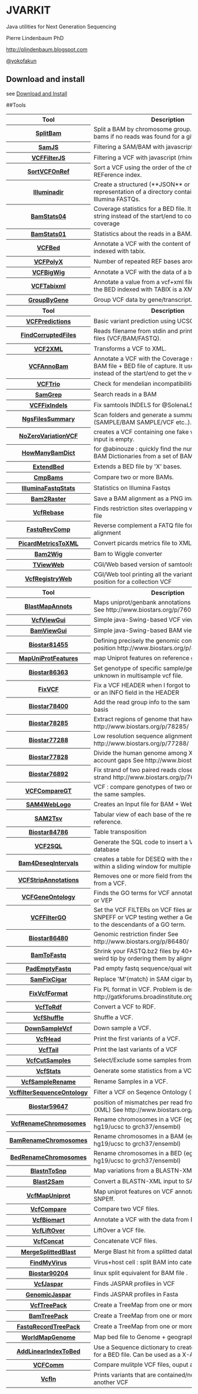 JVARKIT
=======

Java utilities for Next Generation Sequencing

Pierre Lindenbaum PhD

http://plindenbaum.blogspot.com

[@yokofakun](https://twitter.com/yokofakun)

## Download and install

see [Download and Install](https://github.com/lindenb/jvarkit/wiki/Compilation)

##Tools


<table>
<tr><th>Tool</th><th>Description</th></tr>
<tr><th><a href="https://github.com/lindenb/jvarkit/wiki/SplitBam">SplitBam</a></th><td>Split a BAM by chromosome group. Creates EMPTY bams if no reads was found for a given group. </td></tr>
<tr><th><a href="https://github.com/lindenb/jvarkit/wiki/SamJS">SamJS</a></th><td>Filtering a SAM/BAM with javascript (rhino).</td></tr>
<tr><th><a href="https://github.com/lindenb/jvarkit/wiki/VCFFilterJS">VCFFilterJS</a></th><td>Filtering a VCF with javascript (rhino)</td></tr>
<tr><th><a href="https://github.com/lindenb/jvarkit/wiki/SortVCFOnRef">SortVCFOnRef<a></th><td>Sort a VCF using the order of the chromosomes in a REFerence index.</td></tr>
<tr><th><a href="https://github.com/lindenb/jvarkit/wiki/Illuminadir">Illuminadir</a></th><td>Create a structured (**JSON** or **XML**) representation of a directory containing some Illumina FASTQs.</td></tr>
<tr><th><a href="https://github.com/lindenb/jvarkit/wiki/BamStats04">BamStats04<a></th><td>Coverage statistics for a BED file. It uses the Cigar string instead of the start/end to compute the coverage</td></tr>
<tr><th><a href="https://github.com/lindenb/jvarkit/wiki/BamStats01">BamStats01<a></th><td>Statistics about the reads in a BAM.</td></tr>
<tr><th><a href="https://github.com/lindenb/jvarkit/wiki/VCFBed">VCFBed<a></th><td>Annotate a VCF with the content of a BED file indexed with tabix.</td></tr>
<tr><th><a href="https://github.com/lindenb/jvarkit/wiki/VCFPolyX">VCFPolyX<a></th><td>Number of repeated REF bases around POS.</td></tr>
<tr><th><a href="https://github.com/lindenb/jvarkit/wiki/VCFBigWig">VCFBigWig<a></th><td>Annotate a VCF with the data of a bigwig file.</td></tr>
<tr><th><a href="https://github.com/lindenb/jvarkit/wiki/VCFTabixml">VCFTabixml<a></th><td>Annotate a value from a vcf+xml file.4th column of the BED indexed with TABIX is a XML string.</td></tr>
<tr><th><a href="https://github.com/lindenb/jvarkit/wiki/GroupByGene">GroupByGene<a></th><td>Group VCF data by gene/transcript.</td></tr>
<tr><th>Tool</th><th>Description</th></tr>
<tr><th><a href="https://github.com/lindenb/jvarkit/wiki/VCFPredictions">VCFPredictions<a></th><td>Basic variant prediction using UCSC knownGenes.</td></tr>
<tr><th><a href="https://github.com/lindenb/jvarkit/wiki/FindCorruptedFiles">FindCorruptedFiles<a></th><td>Reads filename from stdin and prints corrupted NGS files (VCF/BAM/FASTQ). </td></tr>
<tr><th><a href="https://github.com/lindenb/jvarkit/wiki/VCF2XML">VCF2XML</a></th><td>Transforms a VCF to XML. </td></tr>
<tr><th><a href="https://github.com/lindenb/jvarkit/wiki/VCFAnnoBam">VCFAnnoBam<a></th><td>Annotate a VCF with the Coverage statistics of a BAM file + BED file of capture. It uses the Cigar string instead of the start/end to get the voverage</td></tr>
<tr><th><a href="https://github.com/lindenb/jvarkit/wiki/VCFTrio">VCFTrio<a></th><td>Check for mendelian incompatibilities in a VCF.</td></tr>
<tr><th><a href="https://github.com/lindenb/jvarkit/wiki/SamGrep">SamGrep<a></th><td>Search reads in a BAM</td></tr>
<tr><th><a href="https://github.com/lindenb/jvarkit/wiki/VCFFixIndels">VCFFixIndels<a></th><td>Fix samtools INDELS for @SolenaLS</td></tr>
<tr><th><a href="https://github.com/lindenb/jvarkit/wiki/NgsFilesSummary">NgsFilesSummary<a></th><td>Scan folders and generate a summary of the files (SAMPLE/BAM SAMPLE/VCF etc..).</td></tr>
<tr><th><a href="https://github.com/lindenb/jvarkit/wiki/NoZeroVariationVCF">NoZeroVariationVCF<a></th><td>creates a VCF containing one fake variation if the input is empty.</td></tr>
<tr><th><a href="https://github.com/lindenb/jvarkit/wiki/HowManyBamDict">HowManyBamDict<a></th><td>for @abinouze : quickly find the number of distinct BAM Dictionaries from a set of BAM files.</td></tr>
<tr><th><a href="https://github.com/lindenb/jvarkit/wiki/ExtendBed">ExtendBed<a></th><td>Extends a BED file by 'X' bases.</td></tr>
<tr><th><a href="https://github.com/lindenb/jvarkit/wiki/CmpBams">CmpBams<a></th><td>Compare two or more BAMs.</td></tr>
<tr><th><a href="https://github.com/lindenb/jvarkit/wiki/IlluminaFastqStats">IlluminaFastqStats<a></th><td>Statistics on Illumina Fastqs</td></tr>
<tr><th><a href="https://github.com/lindenb/jvarkit/wiki/Bam2Raster">Bam2Raster<a></th><td>Save a BAM alignment as a PNG image.</td></tr>
<tr><th><a href="https://github.com/lindenb/jvarkit/wiki/VcfRebase">VcfRebase<a></th><td>Finds restriction sites overlapping variants in a VCF file</td></tr>
<tr><th><a href="https://github.com/lindenb/jvarkit/wiki/FastqRevComp">FastqRevComp<a></th><td>Reverse complement a FATQ file for mate-pair alignment</td></tr>
<tr><th><a href="https://github.com/lindenb/jvarkit/wiki/PicardMetricsToXML">PicardMetricsToXML<a></th><td>Convert picards metrics file to XML.</td></tr>
<tr><th><a href="https://github.com/lindenb/jvarkit/wiki/Bam2Wig">Bam2Wig</thd><td>Bam to Wiggle converter</td></tr>
<tr><th><a href="https://github.com/lindenb/jvarkit/wiki/TViewWeb">TViewWeb</thd><td>CGI/Web based version of samtools tview</td></tr>
<tr><th><a href="https://github.com/lindenb/jvarkit/wiki/VcfRegistryWeb">VcfRegistryWeb</thd><td>CGI/Web tool printing all the variants at a given position for a collection VCF</td></tr>
<tr><th>Tool</th><th>Description</th></tr>
<tr><th><a href="https://github.com/lindenb/jvarkit/wiki/BlastMapAnnots">BlastMapAnnots<a></th><td>Maps uniprot/genbank annotations on a blast result. See http://www.biostars.org/p/76056</td></tr>
<tr><th><a href="https://github.com/lindenb/jvarkit/wiki/VcfViewGui">VcfViewGui<a></th><td>Simple java-Swing-based VCF viewer.</td></tr>
<tr><th><a href="https://github.com/lindenb/jvarkit/wiki/BamViewGui">BamViewGui<a></th><td>Simple java-Swing-based BAM viewer.</td></tr>
<tr><th><a href="https://github.com/lindenb/jvarkit/wiki/Biostar81455">Biostar81455<a></th><td>Defining precisely the genomic context based on a position http://www.biostars.org/p/81455/</td></tr>
<tr><th><a href="https://github.com/lindenb/jvarkit/wiki/MapUniProtFeatures">MapUniProtFeatures<a></th><td>map Uniprot features on reference genome.</td></tr>
<tr><th><a href="https://github.com/lindenb/jvarkit/wiki/Biostar86363">Biostar86363<a></th><td>Set genotype of specific sample/genotype comb to unknown in multisample vcf file.</td></tr>
<tr><th><a href="https://github.com/lindenb/jvarkit/wiki/FixVCF">FixVCF<a></th><td>Fix a VCF HEADER when I forgot to declare a FILTER or an INFO field in the HEADER</td></tr>
<tr><th><a href="https://github.com/lindenb/jvarkit/wiki/Biostar78400">Biostar78400<a></th><td>Add the read group info to the sam file on a per lane basis</td></tr>
<tr><th><a href="https://github.com/lindenb/jvarkit/wiki/Biostar78285">Biostar78285<a></th><td>Extract regions of genome that have 0 coverage See http://www.biostars.org/p/78285/</td></tr>
<tr><th><a href="https://github.com/lindenb/jvarkit/wiki/Biostar77288">Biostar77288<a></th><td>Low resolution sequence alignment visualization http://www.biostars.org/p/77288/</td></tr>
<tr><th><a href="https://github.com/lindenb/jvarkit/wiki/Biostar77828">Biostar77828<a></th><td>Divide the human genome among X cores, taking into account gaps See http://www.biostars.org/p/77828/</td></tr>
<tr><th><a href="https://github.com/lindenb/jvarkit/wiki/Biostar76892">Biostar76892<a></th><td>Fix strand of two paired reads close but on the same strand http://www.biostars.org/p/76892/</td></tr>
<tr><th><a href="https://github.com/lindenb/jvarkit/wiki/VCFCompareGT">VCFCompareGT<a></th><td>VCF : compare genotypes of two or more callers for the same samples.</td></tr>
<tr><th><a href="https://github.com/lindenb/jvarkit/wiki/SAM4WebLogo">SAM4WebLogo<a></th><td>Creates an Input file for BAM + WebLogo.</td></tr>
<tr><th><a href="https://github.com/lindenb/jvarkit/wiki/SAM2Tsv">SAM2Tsv<a></th><td>Tabular view of each base of the reads vs the reference.</td></tr>
<tr><th><a href="https://github.com/lindenb/jvarkit/wiki/Biostar84786">Biostar84786<a></th><td>Table transposition</td></tr>
<tr><th><a href="https://github.com/lindenb/jvarkit/wiki/VCF2SQL">VCF2SQL<a></th><td>Generate the SQL code to insert a VCF into a database</td></tr>
<tr><th><a href="https://github.com/lindenb/jvarkit/wiki/Bam4DeseqIntervals">Bam4DeseqIntervals<a></th><td>creates a table for DESEQ with the number of reads within a sliding window for multiple BAMS</td></tr>
<tr><th><a href="https://github.com/lindenb/jvarkit/wiki/VCFStripAnnotations">VCFStripAnnotations<a></th><td>Removes one or more field from the INFO column from a VCF.</td></tr>
<tr><th><a href="https://github.com/lindenb/jvarkit/wiki/VCFGeneOntology">VCFGeneOntology<a></th><td>Finds the GO terms for VCF annotated with SNPEFF or VEP</td></tr>
<tr><th><a href="https://github.com/lindenb/jvarkit/wiki/VCFFilterGO">VCFFilterGO<a></th><td>Set the VCF FILTERs on VCF files annotated with SNPEFF or VCP testing wether a Gene belong or not to the descendants of a GO term.</td></tr>
<tr><th><a href="https://github.com/lindenb/jvarkit/wiki/Biostar86480">Biostar86480<a></th><td>Genomic restriction finder See http://www.biostars.org/p/86480/</td></tr>
<tr><th><a href="https://github.com/lindenb/jvarkit/wiki/BamToFastq">BamToFastq<a></th><td>Shrink your FASTQ.bz2 files by 40+% using this one weird tip  by ordering them by alignment to reference</td></tr>
<tr><th><a href="https://github.com/lindenb/jvarkit/wiki/PadEmptyFastq">PadEmptyFastq<a></th><td>Pad empty fastq sequence/qual with N/#</td></tr>
<tr><th><a href="https://github.com/lindenb/jvarkit/wiki/SamFixCigar">SamFixCigar<a></th><td>Replace 'M'(match) in SAM cigar by 'X' or '='</td></tr>
<tr><th><a href="https://github.com/lindenb/jvarkit/wiki/FixVcfFormat">FixVcfFormat<a></th><td>Fix PL format in VCF. Problem is described in http://gatkforums.broadinstitute.org/discussion/3453</td></tr>
<tr><th><a href="https://github.com/lindenb/jvarkit/wiki/VcfToRdf">VcfToRdf<a></th><td>Convert a VCF to RDF.</td></tr>
<tr><th><a href="https://github.com/lindenb/jvarkit/wiki/VCFShuffle">VcfShuffle<a></th><td>Shuffle a VCF.</td></tr>
<tr><th><a href="https://github.com/lindenb/jvarkit/wiki/DownSampleVcf">DownSampleVcf<a></th><td>Down sample a VCF.</td></tr>
<tr><th><a href="https://github.com/lindenb/jvarkit/wiki/VcfHead">VcfHead<a></th><td>Print the first variants of a VCF.</td></tr>
<tr><th><a href="https://github.com/lindenb/jvarkit/wiki/VcfTail">VcfTail<a></th><td>Print the last variants of a VCF</td></tr>
<tr><th><a href="https://github.com/lindenb/jvarkit/wiki/VcfCutSamples">VcfCutSamples<a></th><td>Select/Exclude some samples from a VCF</td></tr>
<tr><th><a href="https://github.com/lindenb/jvarkit/wiki/VcfStats">VcfStats<a></th><td>Generate some statistics from a VCF</td></tr>
<tr><th><a href="https://github.com/lindenb/jvarkit/wiki/VcfSampleRename">VcfSampleRename<a></th><td>Rename Samples in a VCF.</td></tr>
<tr><th><a href="https://github.com/lindenb/jvarkit/wiki/VcffilterSequenceOntology">VcffilterSequenceOntology<a></th><td>Filter a VCF on Seqence Ontology (SO).</td></tr>
<tr><th><a href="https://github.com/lindenb/jvarkit/wiki/Biostar59647">Biostar59647<a></th><td>position of mismatches per read from a sam/bam file (XML) See http://www.biostars.org/p/59647/</td></tr>
<tr><th><a href="https://github.com/lindenb/jvarkit/wiki/VcfRenameChromosomes">VcfRenameChromosomes<a></th><td>Rename chromosomes in a VCF (eg. convert hg19/ucsc to grch37/ensembl)</td></tr>
<tr><th><a href="https://github.com/lindenb/jvarkit/wiki/BamRenameChromosomes">BamRenameChromosomes<a></th><td>Rename chromosomes in a BAM (eg. convert hg19/ucsc to grch37/ensembl)</td></tr>
<tr><th><a href="https://github.com/lindenb/jvarkit/wiki/BedRenameChromosomes">BedRenameChromosomes<a></th><td>Rename chromosomes in a BED (eg. convert hg19/ucsc to grch37/ensembl)</td></tr>
<tr><th><a href="https://github.com/lindenb/jvarkit/wiki/BlastnToSnp">BlastnToSnp<a></th><td>Map variations from a BLASTN-XML file.</td></tr>
<tr><th><a href="https://github.com/lindenb/jvarkit/wiki/Blast2Sam">Blast2Sam<a></th><td>Convert a BLASTN-XML input to SAM</td></tr>
<tr><th><a href="https://github.com/lindenb/jvarkit/wiki/VcfMapUniprot">VcfMapUniprot<a></th><td>Map uniprot features on VCF annotated with VEP or SNPEff.</td></tr>
<tr><th><a href="https://github.com/lindenb/jvarkit/wiki/VcfCompare">VcfCompare<a></th><td>Compare two VCF files.</td></tr>
<tr><th><a href="https://github.com/lindenb/jvarkit/wiki/VcfBiomart">VcfBiomart<a></th><td>Annotate a VCF with the data from Biomart.</td></tr>
<tr><th><a href="https://github.com/lindenb/jvarkit/wiki/VcfLiftOver">VcfLiftOver<a></th><td>LiftOver a VCF file.</td></tr>
<tr><th><a href="https://github.com/lindenb/jvarkit/wiki/VcfConcat">VcfConcat<a></th><td>Concatenate VCF files.</td></tr>
<tr><th><a href="https://github.com/lindenb/jvarkit/wiki/MergeSplittedBlast">MergeSplittedBlast<a></th><td>Merge Blast hit from a splitted database</td></tr>
<tr><th><a href="https://github.com/lindenb/jvarkit/wiki/FindMyVirus">FindMyVirus<a></th><td>Virus+host cell : split BAM into categories.</td></tr>
<tr><th><a href="https://github.com/lindenb/jvarkit/wiki/Biostar90204">Biostar90204<a></th><td>linux split equivalent for BAM file .</td></tr>
<tr><th><a href="https://github.com/lindenb/jvarkit/wiki/VcfJaspar">VcfJaspar<a></th><td>Finds JASPAR profiles in VCF</td></tr>
<tr><th><a href="https://github.com/lindenb/jvarkit/wiki/GenomicJaspar">GenomicJaspar<a></th><td>Finds JASPAR profiles in Fasta</td></tr>
<tr><th><a href="https://github.com/lindenb/jvarkit/wiki/VcfTreePack">VcfTreePack<a></th><td>Create a TreeMap from one or more VCF</td></tr>
<tr><th><a href="https://github.com/lindenb/jvarkit/wiki/BamTreePack">BamTreePack<a></th><td>Create a TreeMap from one or more Bam.</td></tr>
<tr><th><a href="https://github.com/lindenb/jvarkit/wiki/FastqRecordTreePack">FastqRecordTreePack<a></th><td>Create a TreeMap from one or more Fastq files.</td></tr>
<tr><th><a href="https://github.com/lindenb/jvarkit/wiki/WorldMapGenome">WorldMapGenome<a></th><td>Map bed file to Genome + geographic data.</td></tr>
<tr><th><a href="https://github.com/lindenb/jvarkit/wiki/AddLinearIndexToBed">AddLinearIndexToBed<a></th><td>Use a Sequence dictionary to create a linear index for a BED file. Can be used as a X-Axis for a chart.</td></tr>
<tr><th><a href="https://github.com/lindenb/jvarkit/wiki/VCFComm">VCFComm<a></th><td>Compare mulitple VCF files, ouput a new VCF file.</td></tr>
<tr><th><a href="https://github.com/lindenb/jvarkit/wiki/VcfIn">VcfIn<a></th><td>Prints variants that are contained/not contained into another VCF</td></tr>


</table>
